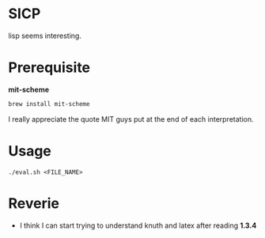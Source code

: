 # SICP

lisp seems interesting.

# Prerequisite

**mit-scheme**
```bash
brew install mit-scheme

```

I really appreciate the quote MIT guys put at the end of each interpretation.

# Usage 

```
./eval.sh <FILE_NAME>
```

# Reverie
- I think I can start trying to understand knuth and latex after reading **1.3.4**
